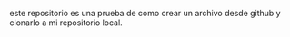 este repositorio es una prueba de como crear un archivo desde github y clonarlo a mi repositorio local.

